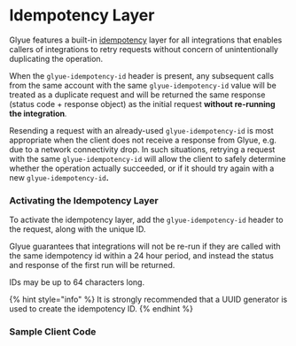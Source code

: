# Idempotency Layer

Glyue features a built-in [idempotency](https://en.wikipedia.org/wiki/Idempotence) layer for all integrations that enables callers of integrations to retry requests without concern of unintentionally duplicating the operation.

When the `glyue-idempotency-id` header is present, any subsequent calls from the same account with the same `glyue-idempotency-id` value will be treated as a duplicate request and will be returned the same response (status code + response object) as the initial request **without re-running the integration**_._&#x20;

Resending a request with an already-used `glyue-idempotency-id` is most appropriate when the client does not receive a response from Glyue, e.g. due to a network connectivity drop. In such situations, retrying a request with the same `glyue-idempotency-id` will allow the client to safely determine whether the operation actually succeeded, or if it should try again with a new `glyue-idempotency-id`**.**



### **Activating the Idempotency Layer**

To activate the idempotency layer, add the `glyue-idempotency-id` header to the request, along with the unique ID.&#x20;

Glyue guarantees that integrations will not be re-run if they are called with the same idempotency id within a 24 hour period, and instead the status and response of the first run will be returned.

IDs may be up to 64 characters long.

{% hint style="info" %}
It is strongly recommended that a UUID generator is used to create the idempotency ID.
{% endhint %}



### Sample Client Code

